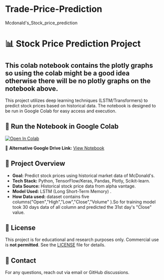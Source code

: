# Trade-Price-Prediction
Mcdonald's_Stock_price_prediction

# 📊 Stock Price Prediction Project
## This colab notebook contains the plotly graphs so using the colab might be a good idea otherwise there will be no plotly graphs on the notebook above.
This project utilizes deep learning techniques (LSTM/Transformers) to predict stock prices based on historical data. The notebook is designed to be run in Google Colab for easy access and execution.

## 🚀 Run the Notebook in Google Colab

[![Open In Colab](https://colab.research.google.com/assets/colab-badge.svg)](https://colab.research.google.com/drive/1St-5Y4V7dTTqycQJbM1KQzXShWFRNgU0)

🔗 **Alternative Google Drive Link:** [View Notebook](https://colab.research.google.com/drive/1St-5Y4V7dTTqycQJbM1KQzXShWFRNgU0?usp=sharing)


## 📌 Project Overview
- **Goal:** Predict stock prices using historical market data of McDonald's.
- **Tech Stack:** Python, TensorFlow/Keras, Pandas, Plotly, Scikit-learn.
- **Data Source:** Historical stock price data from alpha vantage.
- **Model Used:** LSTM (Long Short-Term Memory) .
- **How Data used:** dataset contains five columns("Open","High","Low","Close","Volume" ).So for training model took 30 days data of all column and predicted the 31st day's "Close" value. 

## 📝 License
This project is for educational and research purposes only. Commercial use is **not permitted**. See the [LICENSE](LICENSE) file for details.


## 📧 Contact
For any questions, reach out via email or GitHub discussions.




